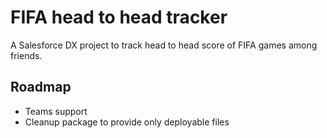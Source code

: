 # FIFA head to head tracker

A Salesforce DX project to track head to head score of FIFA games among friends.

## Roadmap
- Teams support
- Cleanup package to provide only deployable files